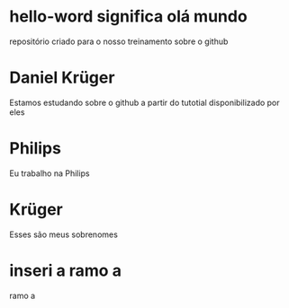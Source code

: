 # hello-word significa olá mundo
repositório criado para o nosso treinamento sobre o github
# Daniel Krüger
Estamos estudando sobre o github a partir do tutotial disponibilizado por eles
# Philips
Eu trabalho na Philips
# Krüger
Esses são meus sobrenomes
# inseri a ramo a
ramo a

